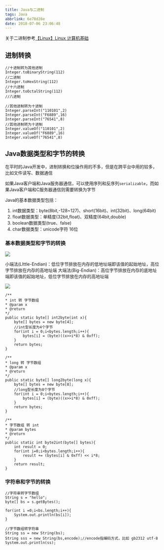 ```yaml
---
title: Java与二进制
tags: Java
abbrlink: 6e78d28e
date: 2018-07-06 23:06:48
---
```




关于二进制参考[【Linux】Linux 计算机基础](https://fengrenxiaoli.github.io/post/2feeae2.html)


## 进制转换
```
//十进制转为其他进制
Integer.toBinaryString(112)
//二进制
Integer.toHexString(112)
//十六进制
Integer.toOctalString(112)
//八进制

//其他进制转为十进制
Integer.parseInt("110101",2)
Integer.parseInt("F6889",16)
Integer.parseInt("76541",8)
//其他进制转为十进制
Integer.valueOf("110101",2)
Integer.valueOf("F6889",16)
Integer.valueOf("76541",8)
```

## Java数据类型和字节的转换
在平时的Java开发中，进制转换和位操作用的不多，但是在跨平台中用的较多，比如文件读写、数据通信

如果Java客户端和Java服务器通信，可以使用序列和反序列`serializable`，而如果Java客户端和C服务器通信则需要转换为字节



Java的基本数据类型包括：
1. int数据类型：byte(8bit,-128~127)、short(16bit)、int(32bit)、long(64bit)
2. float数据类型：单精度(32bit,float)、双精度(64bit,double)
3. boolean数据类型(true、false)
4. char数据类型：unicode字符 16位

### 基本数据类型和字节的转换

![](/img/IMG168.png)

小端法(LIttle-Endian)：低位字节排放在内存的低地址端即该值的起始地址，高位字节排放在内存的高地址端
大端法(Big-Endian)：高位字节排放在内存的底地址端即该值的起始地址，低位字节排放在内存的高地址端


![](/img/IMG169.png)

```
/**
* int 转 字节数组
* @param x
* @return
*/
public static byte[] int2byte(int x){
    byte[] bytes = new byte[4];
    //int型长度为4个字节
    for(int i = 0;i<bytes.length;i++){
        bytes[i] = (byte)((x>>i*8) & 0xff);
    }
    return bytes;
}

/**
* long 转 字节数组
* @param x
* @return
*/
public static byte[] long2byte(long x){
    byte[] bytes = new byte[8];
    //long型长度为8个字节
    for(int i = 0;i<bytes.length;i++){
        bytes[i] = (byte)((x>>i*8) & 0xff);
    }
    return bytes;
}

/**
* 字节数组 转 int
* @param bytes
* @return
*/
public static int byte2int(byte[] bytes){
    int result = 0;
    for(int i=0;i<bytes.length;i++){
        result += (bytes[i] & 0xff) << i*8;
    }
    return result;
}
```

### 字符串和字节的转换

```
//字符串转字节数组
String s = "hello";
byte[] bs = s.getBytes();

for(int i =0;i<bs.length;i++){
    System.out.println(bs[i]);
}

//字节数组转字符串
String ss = new String(bs);
String sss = new String(bs,encode);//encode指编码方式，比如 gb2312 utf-8
System.out.println(ss);
```
